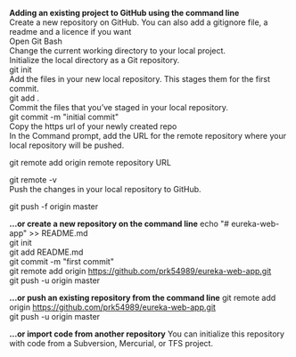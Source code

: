<b>Adding an existing project to GitHub using the command line</b>
<br>
Create a new repository on GitHub. You can also add a gitignore file, a readme and a licence if you want <br>
 Open Git Bash   <br>
Change the current working directory to your local project.<br>
Initialize the local directory as a Git repository. <br>
git init   <br>
Add the files in your new local repository. This stages them for the first commit.  <br>
git add .   <br>
 Commit the files that you’ve staged in your local repository.  <br>
git commit -m "initial commit" <br>
 Copy the https url of your newly created repo <br>
In the Command prompt, add the URL for the remote repository where your local repository will be pushed.  <br>

git remote add origin remote repository URL <br>

git remote -v <br>
 Push the changes in your local repository to GitHub. <br>

git push -f origin master <br>


<b>…or create a new repository on the command line</b>
echo "# eureka-web-app" >> README.md<br> 
git init   <br>
git add README.md   <br>
git commit -m "first commit"  <br>
git remote add origin https://github.com/prk54989/eureka-web-app.git  <br>
git push -u origin master  <br>

<b>…or push an existing repository from the command line</b>
git remote add origin https://github.com/prk54989/eureka-web-app.git  <br>
git push -u origin master   <br>

<b>…or import code from another repository</b>
You can initialize this repository with code from a Subversion, Mercurial, or TFS project.


